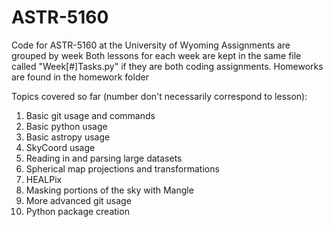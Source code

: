 # ASTR-5160
Code for ASTR-5160 at the University of Wyoming
Assignments are grouped by week
Both lessons for each week are kept in the same file called "Week[#]Tasks.py" if they are both coding assignments.
Homeworks are found in the homework folder

Topics covered so far (number don't necessarily correspond to lesson):
1. Basic git usage and commands
2. Basic python usage
3. Basic astropy usage
4. SkyCoord usage
5. Reading in and parsing large datasets
6. Spherical map projections and transformations
7. HEALPix
8. Masking portions of the sky with Mangle
9. More advanced git usage
10. Python package creation
